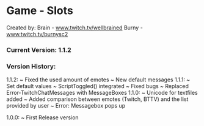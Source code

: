 # Game - Slots

Created by:
Brain - www.twitch.tv/wellbrained
Burny - www.twitch.tv/burnysc2

### Current Version: 1.1.2

### Version History:
1.1.2:
 ~ Fixed the used amount of emotes
 ~ New default messages
1.1.1:
 ~ Set default values
 ~ ScriptToggled() integrated
 ~ Fixed bugs
 ~ Replaced Error-TwitchChatMessages with MessageBoxes
1.1.0:
 ~ Unicode for textfiles added
 ~ Added comparison between emotes (Twitch, BTTV) and the list provided by user
   ~ Error: Messagebox pops up

1.0.0:
 ~ First Release version